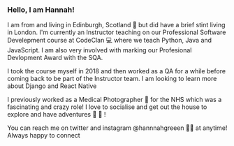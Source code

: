 ### Hello, I am Hannah! 

I am from and living in Edinburgh, Scotland 🏴󠁧󠁢󠁳󠁣󠁴󠁿 but did have a brief stint living in London. 
I'm currently an Instructor teaching on our Professional Software Develepment course at CodeClan 💻 where we teach Python, Java and JavaScript. I am also very involved with marking our Profesional Devlopment Award with the SQA. 

I took the course myself in 2018 and then worked as a QA for a while before coming back to be part of the Instructor team. I am looking to learn more about Django and React Native 

I previously worked as a Medical Photographer 📸 for the NHS which was a fascinating and crazy role! 
I love to socialise and get out the house to explore and have adventures 🎿 🏉 ! 

You can reach me on twitter and instagram @hannnahgreeen ✌🏻 at anytime! Always happy to connect 

<!---
hannahgreen1/hannahgreen1 is a ✨ special ✨ repository because its `README.md` (this file) appears on your GitHub profile.
You can click the Preview link to take a look at your changes.
--->
